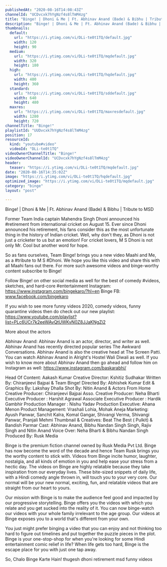 ```yaml
---
publishedAt: "2020-08-16T14:08:43Z"
channelId: "UCDvcxk7hYgNzf4s8lTmM4zg"
title: "Binge! | Dhoni & Me | Ft. Abhinav Anand (Bade) & Bibhu | Tribute to MSD"
description: "Binge! | Dhoni & Me | Ft. Abhinav Anand (Bade) & Bibhu | Tribute to MSD\n\nFormer Team India captain Mahendra Singh Dhoni announced his #retirement from international cricket on August 15. Ever since Dhoni announced his retirement, his fans consider this as the most unfortunate thing in the history of Indian cricket. Well, why don't they, as Dhoni is not just a cricketer to us but an emotion! For cricket lovers, M S Dhoni is not only Mr. Cool but another word for hope.\n\nSo as fans ourselves, Team Binge! brings you a new video Maahi and Me, as a #tribute to M S #Dhoni. We hope you like this video and share this with all Maahi fans out there. For more such awesome videos and binge-worthy content subscribe to Binge!\n\nFollow Binge! on other social media as well for the best of comedy #videos, sketches, and hard-core #entertainment\nInstagram: https://www.instagram.com/bingekaro/?hl=en\nBinge FB: www.facebook.com/bingekaro\n\nIf you wish to see more funny videos 2020, comedy videos, funny quarantine videos then do check out our new playlist: https://www.youtube.com/playlist?list=PLc6UCr7k2eeWAvQtUWKvN0Z8JJaKNgZi2\n\nMore about the actors\n\nAbhinav Anand: Abhinav Anand is an actor, director, and writer as well. Abhinav Anand has recently directed popular series The Awkward Conversations. Abhinav Anand is also the creative head at The Screen Patti. You can watch Abhinav Anand in Alright's Hostel Wali Diwali as well. If you wish to know more about Abhinav Anand then go ahead and follow him on Instagram as well: https://www.instagram.com/baskarabhi/\n\nHead Of Content: Aakash Kumar\nCreative Director: Kshitiz Sudhakar\nWritten By: Chiranjeevi Bajpai & Team Binge!\nDirected By: Abhishek Kumar\nEdit & Graphics By: Lakshay Dhalla\nShot By: Nitin Anand & Actors From Home\nCreative Producer: Chiranjeevi Bajpai\nAsso. Creative Producer: Neha Bharti\nExecutive Producer : Harshit Agrawal\nAssociate Executive Producer : Hardik Gambhir\nProduction Manager : Nishu Yadav\nProduction Executive: Ahana Menon\nProduct Management: Vrashali Lohia, Mohak Aneja\nMarketing:  Ayush Panwar, Sanchit Kalra, Komal Gangar, Shivangi Verma, Shivangi Panwar, Pranjali Mehmi\nThumbnail & Creatives: Beat The Best ( Pulkit) & Bandish Parmar\nCast: Abhinav Anand, Bibhu Nandan Singh Singh, Rajiv Singh and Nitin Anand\nVoice Over: Neha Bharti & Bibhu Nandan Singh\nProduced By: Rusk Media\n\nBinge is the premium fiction channel owned by Rusk Media Pvt Ltd. Binge has now become the word of the decade and hence Team Rusk brings you the worthy content to stick with. Videos from Binge incite humor, laughter, nostalgia, and all kinds of emotion in you and help ease your stress from a hectic day. The videos on Binge are highly relatable because they take inspiration from our everyday lives. These bite-sized snippets of daily life, with a Hindi comedy angle thrown in, will touch you to your very core. Our normal will be your new normal, exciting, fun, and relatable videos that are straight from our heart to yours.\n\nOur mission with Binge is to make the audience feel good and impacted by our progressive storytelling. Binge offers you the videos with which you relate and you get sucked into the reality of it. You can now binge-watch our videos with your whole family irrelevant to the age group. Our videos at Binge exposes you to a world that's different from your own.\n\nYou just might prefer binging a video that you can enjoy and not thinking too hard to figure out timelines and put together the puzzle pieces in the plot. Binge is your one-stop-shop for when you're looking for some Hindi entertainment comic relief in life? When life gets too hard, Binge is the escape place for you with just one tap away.\n\nSo, Chalo Binge Karte Hain! thugesh dhoni retirement msd funny videos"
thumbnails:
  default:
    url: "https://i.ytimg.com/vi/DLi-te0t1TQ/default.jpg"
    width: 120
    height: 90
  medium:
    url: "https://i.ytimg.com/vi/DLi-te0t1TQ/mqdefault.jpg"
    width: 320
    height: 180
  high:
    url: "https://i.ytimg.com/vi/DLi-te0t1TQ/hqdefault.jpg"
    width: 480
    height: 360
  standard:
    url: "https://i.ytimg.com/vi/DLi-te0t1TQ/sddefault.jpg"
    width: 640
    height: 480
  maxres:
    url: "https://i.ytimg.com/vi/DLi-te0t1TQ/maxresdefault.jpg"
    width: 1280
    height: 720
channelTitle: "Binge!"
playlistId: "UUDvcxk7hYgNzf4s8lTmM4zg"
position: 17
resourceId:
  kind: "youtube#video"
  videoId: "DLi-te0t1TQ"
videoOwnerChannelTitle: "Binge!"
videoOwnerChannelId: "UCDvcxk7hYgNzf4s8lTmM4zg"
header:
  teaser: "https://i.ytimg.com/vi/DLi-te0t1TQ/mqdefault.jpg"
date: "2020-08-16T14:35:02Z"
image: "https://i.ytimg.com/vi/DLi-te0t1TQ/hqdefault.jpg"
optimized_image: "https://i.ytimg.com/vi/DLi-te0t1TQ/mqdefault.jpg"
category: "binge"
layout: "post"

---
```

Binge! | Dhoni & Me | Ft. Abhinav Anand (Bade) & Bibhu | Tribute to MSD

Former Team India captain Mahendra Singh Dhoni announced his #retirement from international cricket on August 15. Ever since Dhoni announced his retirement, his fans consider this as the most unfortunate thing in the history of Indian cricket. Well, why don't they, as Dhoni is not just a cricketer to us but an emotion! For cricket lovers, M S Dhoni is not only Mr. Cool but another word for hope.

So as fans ourselves, Team Binge! brings you a new video Maahi and Me, as a #tribute to M S #Dhoni. We hope you like this video and share this with all Maahi fans out there. For more such awesome videos and binge-worthy content subscribe to Binge!

Follow Binge! on other social media as well for the best of comedy #videos, sketches, and hard-core #entertainment
Instagram: https://www.instagram.com/bingekaro/?hl=en
Binge FB: www.facebook.com/bingekaro

If you wish to see more funny videos 2020, comedy videos, funny quarantine videos then do check out our new playlist: https://www.youtube.com/playlist?list=PLc6UCr7k2eeWAvQtUWKvN0Z8JJaKNgZi2

More about the actors

Abhinav Anand: Abhinav Anand is an actor, director, and writer as well. Abhinav Anand has recently directed popular series The Awkward Conversations. Abhinav Anand is also the creative head at The Screen Patti. You can watch Abhinav Anand in Alright's Hostel Wali Diwali as well. If you wish to know more about Abhinav Anand then go ahead and follow him on Instagram as well: https://www.instagram.com/baskarabhi/

Head Of Content: Aakash Kumar
Creative Director: Kshitiz Sudhakar
Written By: Chiranjeevi Bajpai & Team Binge!
Directed By: Abhishek Kumar
Edit & Graphics By: Lakshay Dhalla
Shot By: Nitin Anand & Actors From Home
Creative Producer: Chiranjeevi Bajpai
Asso. Creative Producer: Neha Bharti
Executive Producer : Harshit Agrawal
Associate Executive Producer : Hardik Gambhir
Production Manager : Nishu Yadav
Production Executive: Ahana Menon
Product Management: Vrashali Lohia, Mohak Aneja
Marketing:  Ayush Panwar, Sanchit Kalra, Komal Gangar, Shivangi Verma, Shivangi Panwar, Pranjali Mehmi
Thumbnail & Creatives: Beat The Best ( Pulkit) & Bandish Parmar
Cast: Abhinav Anand, Bibhu Nandan Singh Singh, Rajiv Singh and Nitin Anand
Voice Over: Neha Bharti & Bibhu Nandan Singh
Produced By: Rusk Media

Binge is the premium fiction channel owned by Rusk Media Pvt Ltd. Binge has now become the word of the decade and hence Team Rusk brings you the worthy content to stick with. Videos from Binge incite humor, laughter, nostalgia, and all kinds of emotion in you and help ease your stress from a hectic day. The videos on Binge are highly relatable because they take inspiration from our everyday lives. These bite-sized snippets of daily life, with a Hindi comedy angle thrown in, will touch you to your very core. Our normal will be your new normal, exciting, fun, and relatable videos that are straight from our heart to yours.

Our mission with Binge is to make the audience feel good and impacted by our progressive storytelling. Binge offers you the videos with which you relate and you get sucked into the reality of it. You can now binge-watch our videos with your whole family irrelevant to the age group. Our videos at Binge exposes you to a world that's different from your own.

You just might prefer binging a video that you can enjoy and not thinking too hard to figure out timelines and put together the puzzle pieces in the plot. Binge is your one-stop-shop for when you're looking for some Hindi entertainment comic relief in life? When life gets too hard, Binge is the escape place for you with just one tap away.

So, Chalo Binge Karte Hain! thugesh dhoni retirement msd funny videos